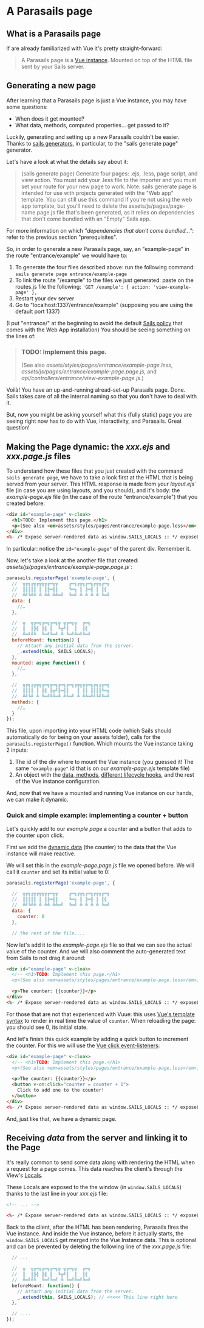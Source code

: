 
# A Parasails page

## What is a Parasails page

If are already familiarized with Vue it's pretty straight-forward: 

> A Parasails page is a [Vue instance](https://vuejs.org/v2/guide/instance.html#Creating-a-Vue-Instance). Mounted on top of the HTML file sent by your Sails server.


## Generating a new page

After learning that a Parasails page is just a Vue instance, you may have some questions:
- When does it get mounted?
- What data, methods, computed properties... get passed to it?

Luckily, generating and setting up a new Parasails couldn't be easier. Thanks to [sails generators](https://sailsjs.com/documentation/reference/command-line-interface/sails-generate#?core-generators), in particular, to the "sails generate page" generator.

Let's have a look at what the details say about it:

> (sails generate page) Generate four pages: .ejs, .less, page script, and view action. 
> You must add your .less file to the importer and you must set your route for your new page to work. 
> Note: sails generate page is intended for use with projects generated with the "Web app" template. You can still use this command if you're not using the web app template, but you'll need to delete the assets/js/pages/page-name.page.js file that's been generated, as it relies on dependencies that don't come bundled with an "Empty" Sails app.

For more information on which *"dependencies that don't come bundled..."*: refer to the previous section "prerequisites".

So, in order to generate a new Parasails page, say, an "example-page" in the route "entrance/example" we would have to:

1. To generate the four files described above: run the following command:
`sails generate page entrance/example-page`
2. To link the route "/example" to the files we just generated: paste on the routes.js file the following:
`'GET /example': { action: 'view-example-page' },`
3. Restart your dev server
4. Go to "localhost:1337/entrance/example" (supposing you are using the default port 1337)

(I put "entrance/" at the beginning to avoid the default [Sails policy](https://sailsjs.com/documentation/concepts/policies) that comes with the Web App installation) You should be seeing something on the lines of:

> ### TODO: Implement this page.
> (See also *assets/styles/pages/entrance/example-page.less*, *assets/js/pages/entrance/example-page.page.js*, and *api/controllers/entrance/view-example-page.js*.)

Voilà! You have an up-and-running alread-set-up Parasails page. Done. Sails takes care of all the internal naming so that you don't have to deal with it.

But, now you might be asking yourself what this (fully static) page you are seeing right now has to do with Vue, interactivity, and Parasails. Great question! 


## Making the Page dynamic: the *xxx.ejs* and *xxx.page.js* files

To understand how these files that you just created with the command `sails generate page`, we have to take a look first at the HTML that is being served from your server. This HTML response is made from your *layout.ejs*` file (in case you are using layouts, and you should), and it's body: the *example-page.ejs* file (in the case of the route "entrance/example") that you created before:

```html
<div id="example-page" v-cloak>
  <h1>TODO: Implement this page.</h1>
  <p>(See also <em>assets/styles/pages/entrance/example-page.less</em>, <em>assets/js/pages/entrance/example-page.page.js</em>, and <em>api/controllers/entrance/view-example-page.js</em>.)</p>
</div>
<%- /* Expose server-rendered data as window.SAILS_LOCALS :: */ exposeLocalsToBrowser() %>
```

In particular: notice the `id="example-page"` of the parent div. Remember it.

Now, let's take a look at the another file that created: *assets/js/pages/entrance/example-page.page.js*`:

```javascript
parasails.registerPage('example-page', {
  //  ╦╔╗╔╦╔╦╗╦╔═╗╦    ╔═╗╔╦╗╔═╗╔╦╗╔═╗
  //  ║║║║║ ║ ║╠═╣║    ╚═╗ ║ ╠═╣ ║ ║╣
  //  ╩╝╚╝╩ ╩ ╩╩ ╩╩═╝  ╚═╝ ╩ ╩ ╩ ╩ ╚═╝
  data: {
    //…
  },

  //  ╦  ╦╔═╗╔═╗╔═╗╦ ╦╔═╗╦  ╔═╗
  //  ║  ║╠╣ ║╣ ║  ╚╦╝║  ║  ║╣
  //  ╩═╝╩╚  ╚═╝╚═╝ ╩ ╚═╝╩═╝╚═╝
  beforeMount: function() {
    // Attach any initial data from the server.
    _.extend(this, SAILS_LOCALS);
  },
  mounted: async function() {
    //…
  },

  //  ╦╔╗╔╔╦╗╔═╗╦═╗╔═╗╔═╗╔╦╗╦╔═╗╔╗╔╔═╗
  //  ║║║║ ║ ║╣ ╠╦╝╠═╣║   ║ ║║ ║║║║╚═╗
  //  ╩╝╚╝ ╩ ╚═╝╩╚═╩ ╩╚═╝ ╩ ╩╚═╝╝╚╝╚═╝
  methods: {
    //…
  }
});
```

This file, upon importing into your HTML code (which Sails should automatically do for being on your assets folder), calls for the `parasails.registerPage()` function. Which mounts the Vue instance taking 2 inputs:

1. The id of the div where to mount the Vue instance (you guessed it! The same `"example-page"` id that is on our *example-page.ejs* template file)
2. An object with the [data, methods](https://vuejs.org/v2/guide/instance.html#Data-and-Methods), [different lifecycle hooks](https://vuejs.org/v2/guide/instance.html#Instance-Lifecycle-Hooks), and the rest of the Vue instance configuration.


And, now that we have a mounted and running Vue instance on our hands, we can make it dynamic. 


### Quick and simple example: implementing a counter + button

Let's quickly add to our *example page* a counter and a button that adds to the counter upon click.

First we add the [dynamic data](https://vuejs.org/v2/guide/instance.html#Data-and-Methods) (the counter) to the data that the Vue instance will make reactive. 

We will set this in the *example-page.page.js* file we opened before. We will call it `counter` and set its initial value to 0:


```javascript
parasails.registerPage('example-page', {

  //  ╦╔╗╔╦╔╦╗╦╔═╗╦    ╔═╗╔╦╗╔═╗╔╦╗╔═╗
  //  ║║║║║ ║ ║╠═╣║    ╚═╗ ║ ╠═╣ ║ ║╣
  //  ╩╝╚╝╩ ╩ ╩╩ ╩╩═╝  ╚═╝ ╩ ╩ ╩ ╩ ╚═╝
  data: {
    counter: 0
  },

  // the rest of the file.... 
```

Now let's add it to the *example-page.ejs* file so that we can see the actual value of the counter. And we will also comment the auto-generated text from Sails to not drag it around:

```html
<div id="example-page" v-cloak>
  <!-- <h1>TODO: Implement this page.</h1>
  <p>(See also <em>assets/styles/pages/entrance/example-page.less</em>, <em>assets/js/pages/entrance/example-page.page.js</em>, and <em>api/controllers/entrance/view-example-page.js</em>.)</p> -->

  <p>The counter: {{counter}}</p>
</div>
<%- /* Expose server-rendered data as window.SAILS_LOCALS :: */ exposeLocalsToBrowser() %>
```

For those that are not that experienced with Vuue: this uses [Vue's template syntax](https://vuejs.org/v2/guide/syntax.html) to render in real time the value of `counter`. When reloading the page: you should see 0, its initial state.


And let's finish this quick example by adding a quick button to increment the counter. For this we will use the [Vue click event-listeners](https://vuejs.org/v2/guide/events.html#Listening-to-Events): 

```html
<div id="example-page" v-cloak>
  <!-- <h1>TODO: Implement this page.</h1>
  <p>(See also <em>assets/styles/pages/entrance/example-page.less</em>, <em>assets/js/pages/entrance/example-page.page.js</em>, and <em>api/controllers/entrance/view-example-page.js</em>.)</p> -->

  <p>The counter: {{counter}}</p>
  <button v-on:click="counter = counter + 1">
    Click to add one to the counter!
  </button>
</div>
<%- /* Expose server-rendered data as window.SAILS_LOCALS :: */ exposeLocalsToBrowser() %>
```

And, just like that, we have a dynamic page.


## Receiving *data* from the server and linking it to the Page

It's really common to send some data along with rendering the HTML when a request for a page comes. This data reaches the client's through the View's [Locals](https://sailsjs.com/documentation/concepts/views/locals).

These Locals are exposed to the the window (in `window.SAILS_LOCALS`) thanks to the last line in your *xxx.ejs* file:

```html
<!-- ... -->

<%- /* Expose server-rendered data as window.SAILS_LOCALS :: */ exposeLocalsToBrowser() %>
```

Back to the client, after the HTML has been rendering, Parasails fires the Vue instance. And inside the Vue instance, before it actually starts, the `window.SAILS_LOCALS` get merged into the Vue Instance data. This is optional and can be prevented by deleting the following line of the *xxx.page.js* file:


```javascript
  // ...

  //  ╦  ╦╔═╗╔═╗╔═╗╦ ╦╔═╗╦  ╔═╗
  //  ║  ║╠╣ ║╣ ║  ╚╦╝║  ║  ║╣
  //  ╩═╝╩╚  ╚═╝╚═╝ ╩ ╚═╝╩═╝╚═╝
  beforeMount: function() {
    // Attach any initial data from the server.
    _.extend(this, SAILS_LOCALS); // <<<<< This line right here 
  },

  // ....
});
```

<docmeta name="displayName" value="Pages">